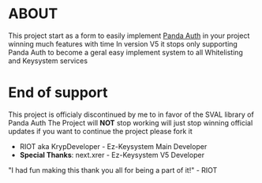 # ABOUT
This project start as a form to easily implement [Panda Auth](https://pandadevelopment.net/) in your project winning much features with time
In version V5 it stops only supporting Panda Auth to become a geral easy implement system to all Whitelisting and Keysystem services
# End of support
This project is officialy discontinued by me to in favor of the SVAL library of Panda Auth
The Project will **NOT** stop working will just stop winning official updates if you want to continue the project please fork it

- RIOT aka KrypDeveloper - Ez-Keysystem Main Developer
- **Special Thanks**: next.xrer - Ez-Keysystem V5 Developer

"I had fun making this thank you all for being a part of it!" - RIOT
